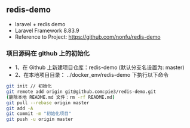 ## redis-demo
- laravel + redis demo
- Laravel Framework 8.83.9
- Reference to Project: https://github.com/nonfu/redis-demo

### 项目源码在 github 上的初始化
- 1、在 Github 上新建项目仓库：redis-demo (默认分支名设置为: master)
- 2、在本地项目目录： ../docker_env/redis-demo 下执行以下命令
```sh
git init // 初始化
git remote add origin git@github.com:pie3/redis-demo.git
(删除本地 README.md 文件：rm -rf README.md)
git pull --rebase origin master
git add -A
git commit -m "初始化项目"
git push -u origin master
```
